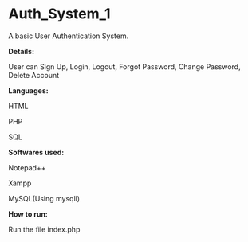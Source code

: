 # Auth_System_1
A basic User Authentication System.<p>
<b>Details:</b><p>
            User can Sign Up, Login, Logout, Forgot Password, Change Password, Delete Account<p>
<b>Languages:</b><p>
              HTML<p>
		    PHP<p>
	            SQL<p>
 <b>Softwares used:</b><p>
              Notepad++<p>
	      Xampp<p>
              MySQL(Using mysqli)<p>
 <b>How to run:</b><p>
              Run the file index.php<p>
